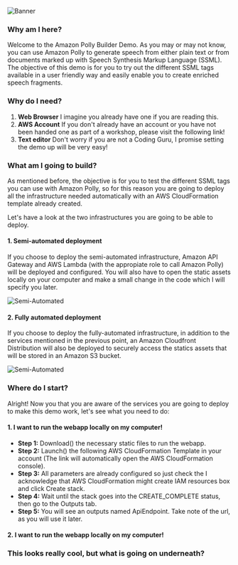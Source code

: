 ![Banner](banner.png)
### Why am I here?
Welcome to the Amazon Polly Builder Demo. As you may or may not know, you can use Amazon Polly to generate speech from either plain text or from documents marked up with Speech Synthesis Markup Language (SSML). The objective of this demo is for you to try out the different SSML tags available in a user friendly way and easily enable you to create enriched speech fragments.

### Why do I need?


1. **Web Browser** I imagine you already have one if you are reading this.  
2. **AWS Account** If you don't already have an account or you have not been handed one as part of a workshop, please visit the following link! 
3. **Text editor** Don't worry if you are not a Coding Guru, I promise setting the demo up will be very easy!


### What am I going to build?

As mentioned before, the objective is for you to test the different SSML tags you can use with Amazon Polly, so for this reason you are going to deploy all the infrastructure needed automatically with an AWS CloudFormation template already created. 

Let's have a look at the two infrastructures you are going to be able to deploy. 

#### 1. Semi-automated deployment

If you choose to deploy the semi-automated infrastructure, Amazon API Gateway and AWS Lambda (with the appropiate role to call Amazon Polly) will be deployed and configured. You will also have to open the static assets locally on your computer and make a small change in the code which I will specify you later.

![Semi-Automated](semi-automated.png)

#### 2. Fully automated deployment  

If you choose to deploy the fully-automated infrastructure, in addition to the services mentioned in the previous point, an Amazon Cloudfront Distribution will also be deployed to securely access the statics assets that will be stored in an Amazon S3 bucket. 

![Semi-Automated](fully-automated.png)

### Where do I start?

Alright! Now you that you are aware of the services you are going to deploy to make this demo work, let's see what you need to do:

#### 1. I want to run the webapp locally on my computer!
- **Step 1:** Download() the necessary static files to run the webapp.
- **Step 2:** Launch() the following AWS CloudFormation Template in your account (The link will automatically open the AWS CloudFormation console).  
- **Step 3:** All parameters are already configured so just check the I acknowledge that AWS CloudFormation might create IAM resources box and click Create stack.
- **Step 4:** Wait until the stack goes into the CREATE_COMPLETE status, then go to the Outputs tab.
- **Step 5:** You will see an outputs named ApiEndpoint. Take note of the url, as you will use it later. 


#### 2. I want to run the webapp locally on my computer!
### This looks really cool, but what is going on underneath?
